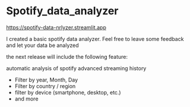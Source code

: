 # Spotify_data_analyzer

https://spotify-data-nrlyzer.streamlit.app

I created a basic spotify data analyzer. Feel free to leave some feedback and let your data be analyzed

the next release will include the following feature:

automatic analysis of spotify advanced streaming history
- Filter by year, Month, Day
- Filter by country / region
- filter by device (smartphone, desktop, etc.)
- and more
